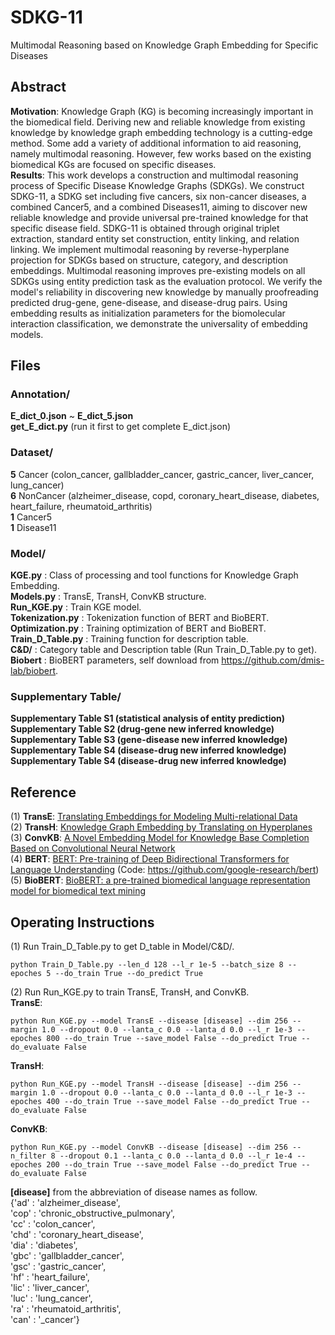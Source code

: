 # SDKG-11
Multimodal Reasoning based on Knowledge Graph Embedding for Specific Diseases

## Abstract
**Motivation**: Knowledge Graph (KG) is becoming increasingly important in the biomedical field. Deriving new and reliable knowledge from existing knowledge by knowledge graph embedding technology is a cutting-edge method. Some add a variety of additional information to aid reasoning, namely multimodal reasoning. However, few works based on the existing biomedical KGs are focused on specific diseases.    
**Results**: This work develops a construction and multimodal reasoning process of Specific Disease Knowledge Graphs (SDKGs). We construct SDKG-11, a SDKG set including five cancers, six non-cancer diseases, a combined Cancer5, and a combined Diseases11, aiming to discover new reliable knowledge and provide universal pre-trained knowledge for that specific disease field. SDKG-11 is obtained through original triplet extraction, standard entity set construction, entity linking, and relation linking. We implement multimodal reasoning by reverse-hyperplane projection for SDKGs based on structure, category, and description embeddings. Multimodal reasoning improves pre-existing models on all SDKGs using entity prediction task as the evaluation protocol. We verify the model's reliability in discovering new knowledge by manually proofreading predicted drug-gene, gene-disease, and disease-drug pairs. Using embedding results as initialization parameters for the biomolecular interaction classification, we demonstrate the universality of embedding models.   

## Files
### Annotation/
**E_dict_0.json** ~ **E_dict_5.json**   
**get_E_dict.py** (run it first to get complete E_dict.json)

### Dataset/ 
**5** Cancer (colon_cancer, gallbladder_cancer, gastric_cancer, liver_cancer, lung_cancer)    
**6** NonCancer (alzheimer_disease, copd, coronary_heart_disease, diabetes, heart_failure, rheumatoid_arthritis)    
**1** Cancer5  
**1** Disease11   

### Model/ 
**KGE.py** : Class of processing and tool functions for Knowledge Graph Embedding.  
**Models.py** : TransE, TransH, ConvKB structure.  
**Run_KGE.py** : Train KGE model.  
**Tokenization.py** : Tokenization function of BERT and BioBERT.  
**Optimization.py** : Training optimization of BERT and BioBERT.  
**Train_D_Table.py** : Training function for description table.   
**C&D/** : Category table and Description table (Run Train_D_Table.py to get).     
**Biobert** : BioBERT parameters, self download from https://github.com/dmis-lab/biobert.    

### Supplementary Table/  
**Supplementary Table S1 (statistical analysis of entity prediction)**  
**Supplementary Table S2 (drug-gene new inferred knowledge)**   
**Supplementary Table S3 (gene-disease new inferred knowledge)**   
**Supplementary Table S4 (disease-drug new inferred knowledge)**   
**Supplementary Table S4 (disease-drug new inferred knowledge)**   

## Reference
(1) **TransE**: [Translating Embeddings for Modeling Multi-relational Data](https://www.cs.sjtu.edu.cn/~li-fang/deeplearning-for-modeling-multi-relational-data.pdf)   
(2) **TransH**: [Knowledge Graph Embedding by Translating on Hyperplanes](http://citeseerx.ist.psu.edu/viewdoc/download?doi=10.1.1.486.2800&rep=rep1&type=pdf)   
(3) **ConvKB**: [A Novel Embedding Model for Knowledge Base Completion Based on Convolutional Neural Network](https://arxiv.org/pdf/1712.02121.pdf)   
(4) **BERT**: [BERT: Pre-training of Deep Bidirectional Transformers for Language Understanding](https://arxiv.org/pdf/1810.04805.pdf) (Code: https://github.com/google-research/bert)    
(5) **BioBERT**: [BioBERT: a pre-trained biomedical language representation model for biomedical text mining](https://arxiv.org/pdf/1901.08746v2.pdf)

## Operating Instructions
(1) Run Train_D_Table.py to get D_table in Model/C&D/.   
```
python Train_D_Table.py --len_d 128 --l_r 1e-5 --batch_size 8 --epoches 5 --do_train True --do_predict True  
```

(2) Run Run_KGE.py to train TransE, TransH, and ConvKB.  
**TransE**:   
```
python Run_KGE.py --model TransE --disease [disease] --dim 256 --margin 1.0 --dropout 0.0 --lanta_c 0.0 --lanta_d 0.0 --l_r 1e-3 --epoches 800 --do_train True --save_model False --do_predict True --do_evaluate False
```
**TransH**:  
```
python Run_KGE.py --model TransH --disease [disease] --dim 256 --margin 1.0 --dropout 0.0 --lanta_c 0.0 --lanta_d 0.0 --l_r 1e-3 --epoches 400 --do_train True --save_model False --do_predict True --do_evaluate False   
```
**ConvKB**:  
```
python Run_KGE.py --model ConvKB --disease [disease] --dim 256 --n_filter 8 --dropout 0.1 --lanta_c 0.0 --lanta_d 0.0 --l_r 1e-4 --epoches 200 --do_train True --save_model False --do_predict True --do_evaluate False   
```

**[disease]** from the abbreviation of disease names as follow.   
{'ad'  : 'alzheimer_disease',  
 'cop' : 'chronic_obstructive_pulmonary',  
 'cc'  : 'colon_cancer',  
 'chd' : 'coronary_heart_disease',  
 'dia' : 'diabetes',  
 'gbc' : 'gallbladder_cancer',  
 'gsc' : 'gastric_cancer',  
 'hf'  : 'heart_failure',  
 'lic' : 'liver_cancer',  
 'luc' : 'lung_cancer',  
 'ra'  : 'rheumatoid_arthritis',  
 'can' : '_cancer'}   
